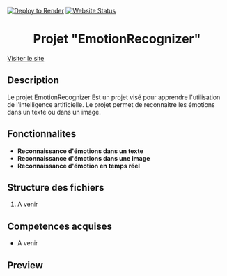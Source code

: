 [![Deploy to Render](https://github.com/francoisdcre/EmotionRecognizer/actions/workflows/deploy.yml/badge.svg?style=flat-square)](https://github.com/francoisdcre/EmotionRecognizer/actions/workflows/deploy.yml)
[![Website Status](https://img.shields.io/badge/status-up-46B546.svg?style=flat-square)](https://emotionrecognizer.onrender.com/)

<h1 align="center">Projet "EmotionRecognizer"</h1>

<a href="https://emotionrecognizer.onrender.com/" target="_blank"> Visiter le site </a>

<h2>Description</h2>
<p>Le projet <stong>EmotionRecognizer</stong> Est un projet visé pour apprendre l'utilisation de l'intelligence artificielle. Le projet permet de reconnaitre les émotions dans un texte ou dans un image.</p>

<h2>Fonctionnalites</h2>
<ul>
  <li><strong>Reconnaissance d'émotions dans un texte</strong></li>
  <li><strong>Reconnaissance d'émotions dans une image</strong></li>
  <li><strong>Reconnaissance d'émotion en temps réel</strong></li>
</ul>

<h2>Structure des fichiers</h2>
<ol>
  <li>A venir</li>
</ol>

<h2>Competences acquises</h2>
<ul>
  <li>A venir</li>
</ul>

<h2>Preview</h2>
